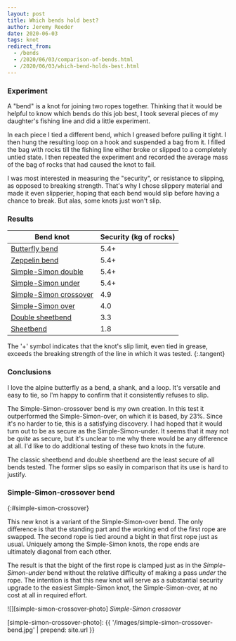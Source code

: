 ```yaml
---
layout: post
title: Which bends hold best?
author: Jeremy Reeder
date: 2020-06-03
tags: knot
redirect_from:
  - /bends
  - /2020/06/03/comparison-of-bends.html
  - /2020/06/03/which-bend-holds-best.html
---
```


### Experiment

A "bend" is a knot for joining two ropes together. Thinking that it would be
helpful to know which bends do this job best, I took several pieces of my
daughter's fishing line and did a little experiment.

In each piece I tied a different bend, which I greased before pulling it tight.
I then hung the resulting loop on a hook and suspended a bag from it. I filled
the bag with rocks till the fishing line either broke or slipped to a
completely untied state. I then repeated the experiment and recorded the average mass of the bag of rocks that had caused the knot to fail.

I was most interested in measuring the "security", or resistance to slipping,
as opposed to breaking strength. That's why I chose slippery material and made
it even slipperier, hoping that each bend would slip before having a chance to
break. But alas, some knots just won't slip.


### Results

| Bend knot                                        | Security (kg of rocks) |
|--------------------------------------------------|------------------------|
| [Butterfly bend][butterfly-bend]                 | 5.4+                   |
| [Zeppelin bend][zeppelin-bend]                   | 5.4+                   |
| [Simple-Simon double][simple-simon-double]       | 5.4+                   |
| [Simple-Simon under][simple-simon-under]         | 5.4+                   |
| [Simple-Simon crossover][simple-simon-crossover] | 4.9                    |
| [Simple-Simon over][simple-simon-over]           | 4.0                    |
| [Double sheetbend][sheetbend-double]             | 3.3                    |
| [Sheetbend][sheetbend]                           | 1.8                    |

The '+' symbol indicates that the knot's slip limit, even tied in grease,
exceeds the breaking strength of the line in which it was tested.
{:.tangent}


### Conclusions

I love the alpine butterfly as a bend, a shank, and a loop. It's versatile and
easy to tie, so I'm happy to confirm that it consistently refuses to slip.

The Simple-Simon-crossover bend is my own creation. In this test it
outperformed the Simple-Simon-over, on which it is based, by 23%. Since it's no
harder to tie, this is a satisfying discovery. I had hoped that it would turn
out to be as secure as the Simple-Simon-under. It seems that it may not be
_quite_ as secure, but it's unclear to me why there would be any difference at
all. I'd like to do additional testing of these two knots in the future.

The classic sheetbend and double sheetbend are the least secure of all bends tested.
The former slips so easily in comparison that its use is hard to justify.


### Simple-Simon-crossover bend
{:#simple-simon-crossover}

This new knot is a variant of the Simple-Simon-over bend. The only difference
is that the standing part and the working end of the first rope are swapped.
The second rope is tied around a bight in that first rope just as usual.
Uniquely among the Simple-Simon knots, the rope ends are ultimately diagonal
from each other.

The result is that the bight of the first rope is clamped just as in the
_Simple-Simon-under_ bend without the relative difficulty of making a pass
_under_ the rope. The intention is that this new knot will serve as a
substantial security upgrade to the easiest Simple-Simon knot, the
Simple-Simon-over, at no cost at all in required effort.


![][simple-simon-crossover-photo]
*Simple-Simon crossover*


[simple-simon-crossover-photo]: {{ '/images/simple-simon-crossover-bend.jpg' | prepend: site.url }}

[butterfly-bend]:         https://www.netknots.com/rope_knots/alpine-butterfly-bend
[sheetbend]:              https://en.wikipedia.org/wiki/Sheet_bend
[sheetbend-double]:       https://en.wikipedia.org/wiki/Sheet_bend#Double_sheet_bend
[simple-simon-crossover]: #simple-simon-crossover
[simple-simon-double]:    https://www.youtube.com/watch?v=rzz74SBDtBA
[simple-simon-over]:      https://korpegard.se/knot/?knot=22
[simple-simon-under]:     https://en.wikipedia.org/wiki/Simple_Simon_under
[zeppelin-bend]:          https://www.netknots.com/rope_knots/zeppelin-bend
